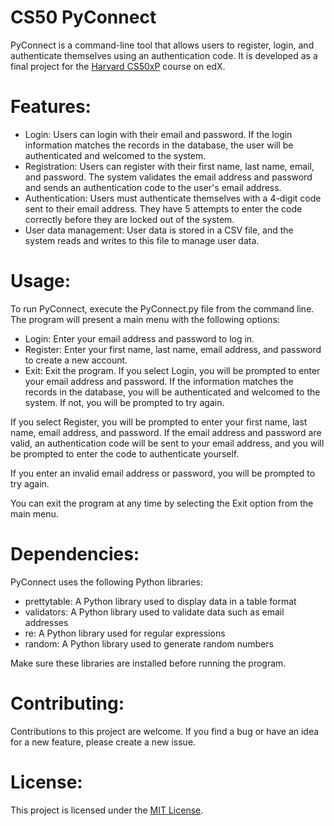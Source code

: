 # CS50 PyConnect

PyConnect is a command-line tool that allows users to register, login, and authenticate themselves using an authentication code. It is developed as a final project for the [Harvard CS50xP](https://www.edx.org/course/cs50s-introduction-to-programming-with-python?index=product&queryID=1fe4a6e8b7406306f3ebcf0870335c3f&position=1) course on edX.

# Features:

- Login: Users can login with their email and password. If the login information matches the records in the database, the user will be authenticated and welcomed to the system.
- Registration: Users can register with their first name, last name, email, and password. The system validates the email address and password and sends an authentication code to the user's email address.
- Authentication: Users must authenticate themselves with a 4-digit code sent to their email address. They have 5 attempts to enter the code correctly before they are locked out of the system.
- User data management: User data is stored in a CSV file, and the system reads and writes to this file to manage user data.

# Usage:

To run PyConnect, execute the PyConnect.py file from the command line. The program will present a main menu with the following options:

- Login: Enter your email address and password to log in.
- Register: Enter your first name, last name, email address, and password to create a new account.
- Exit: Exit the program.
If you select Login, you will be prompted to enter your email address and password. If the information matches the records in the database, you will be authenticated and welcomed to the system. If not, you will be prompted to try again.

If you select Register, you will be prompted to enter your first name, last name, email address, and password. If the email address and password are valid, an authentication code will be sent to your email address, and you will be prompted to enter the code to authenticate yourself.

If you enter an invalid email address or password, you will be prompted to try again.

You can exit the program at any time by selecting the Exit option from the main menu.

# Dependencies:
PyConnect uses the following Python libraries:

- prettytable: A Python library used to display data in a table format
- validators: A Python library used to validate data such as email addresses
- re: A Python library used for regular expressions
- random: A Python library used to generate random numbers

Make sure these libraries are installed before running the program.

# Contributing:
Contributions to this project are welcome. If you find a bug or have an idea for a new feature, please create a new issue.

# License:
This project is licensed under the [MIT License](https://opensource.org/license/mit/).
